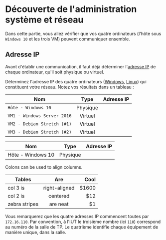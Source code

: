 # Découverte de l'administration système et réseau

Dans cette partie, vous allez vérifier que vos quatre ordinateurs (l'hôte sous ``Windows 10`` et les trois VM) peuvent communiquer ensemble. 

## Adresse IP

Avant d'établir une communication, il faut déjà déterminer l'[adresse IP](https://fr.wikipedia.org/wiki/Adresse_IP) de chaque ordinateur, qu'il soit physique ou virtuel. 

Déterminez l'adresse IP des quatre ordinateurs ([Windows](https://doc2-iutrt.readthedocs.io/en/latest/windows.html#determiner-l-adresse-ip-de-la-carte-reseau-ethernet-4), [Linux](https://doc2-iutrt.readthedocs.io/en/latest/linux.html#determiner-l-adresse-ip)) qui constituent votre réseau. Notez vos résultats dans un tableau :

| Nom | Type | Adresse IP |
| --------------------- | :----:| ----------: |
| ``Hôte - Windows 10`` | Physique | |
| ``VM1 - Windows Server 2016`` | Virtuel | |
| ``VM2 - Debian Stretch (#1)`` | Virtuel | |
| ``VM3 - Debian Stretch (#2)`` | Virtuel | |

| Nom | Type | Adresse IP |
| --------------------- | :----:| ----------: |
| Hôte - Windows 10 | Physique | |

Colons can be used to align columns.

| Tables        | Are           | Cool  |
| ------------- |:-------------:| -----:|
| col 3 is      | right-aligned | $1600 |
| col 2 is      | centered      |   $12 |
| zebra stripes | are neat      |    $1 |

Vous remarquerez que les quatre adresses IP commencent toutes par ``172.16.110``. Par convention, à l'IUT le troisième nombre (ici ``110``) correspond au numéro de la salle de TP. Le quatrième identifie chaque équipement de manière unique, dans la salle. 
